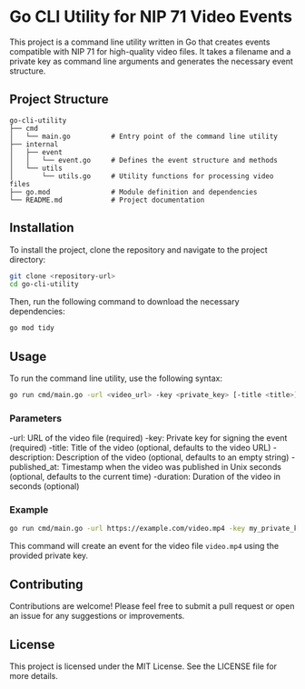 # Go CLI Utility for NIP 71 Video Events

This project is a command line utility written in Go that creates events compatible with NIP 71 for high-quality video files. It takes a filename and a private key as command line arguments and generates the necessary event structure.

## Project Structure

```
go-cli-utility
├── cmd
│   └── main.go          # Entry point of the command line utility
├── internal
│   ├── event
│   │   └── event.go     # Defines the event structure and methods
│   └── utils
│       └── utils.go     # Utility functions for processing video files
├── go.mod               # Module definition and dependencies
└── README.md            # Project documentation
```

## Installation

To install the project, clone the repository and navigate to the project directory:

```bash
git clone <repository-url>
cd go-cli-utility
```

Then, run the following command to download the necessary dependencies:

```bash
go mod tidy
```

## Usage

To run the command line utility, use the following syntax:

```bash
go run cmd/main.go -url <video_url> -key <private_key> [-title <title>] [-description <description>] [-published_at <timestamp>] [-duration <duration>]
```
### Parameters

-url: URL of the video file (required)
-key: Private key for signing the event (required)
-title: Title of the video (optional, defaults to the video URL)
-description: Description of the video (optional, defaults to an empty string)
-published_at: Timestamp when the video was published in Unix seconds (optional, defaults to the current time)
-duration: Duration of the video in seconds (optional)

### Example

```bash
go run cmd/main.go -url https://example.com/video.mp4 -key my_private_key -title "My Video" -description "This is a description" -published_at 1633024800 -duration 120
```

This command will create an event for the video file `video.mp4` using the provided private key.

## Contributing

Contributions are welcome! Please feel free to submit a pull request or open an issue for any suggestions or improvements.

## License

This project is licensed under the MIT License. See the LICENSE file for more details.